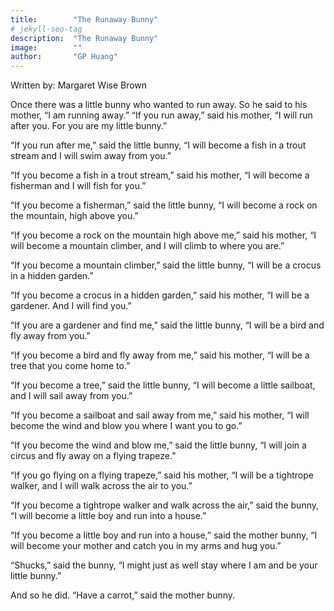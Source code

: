 ```yaml
---
title:        "The Runaway Bunny"
# jekyll-seo-tag
description:  "The Runaway Bunny"
image:        ""
author:       "GP Huang"
---
```


[//]: # "comments"
Written by: Margaret Wise Brown

Once there was a little bunny who wanted to run away.
So he said to his mother, “I am running away.”
“If you run away,” said his mother, “I will run after you.
For you are my little bunny.”

“If you run after me,” said the little bunny,
“I will become a fish in a trout stream 
and I will swim away from you.”

“If you become a fish in a trout stream,” said his mother,
“I will become a fisherman and I will fish for you.”

“If you become a fisherman,” said the little bunny,
“I will become a rock on the mountain, high above you.”

“If you become a rock on the mountain high above me,”
said his mother, “I will become a mountain climber,
and I will climb to where you are.”

“If you become a mountain climber,”
said the little bunny,
“I will be a crocus in a hidden garden.”

“If you become a crocus in a hidden garden,”
said his mother, “I will be a gardener. And I will find you.”

“If you are a gardener and find me,”
said the little bunny, “I will be a bird
and fly away from you.”

“If you become a bird and fly away from me,”
said his mother, “I will be a tree that you come home to.”

“If you become a tree,” said the little bunny,
“I will become a little sailboat,
and I will sail away from you.”

“If you become a sailboat and sail away from me,”
said his mother, “I will become the wind
and blow you where I want you to go.”

“If you become the wind and blow me,” said the little bunny,
“I will join a circus and fly away on a flying trapeze.”

“If you go flying on a flying trapeze,” said his mother,
“I will be a tightrope walker,
and I will walk across the air to you.”

“If you become a tightrope walker and walk across the air,”
said the bunny, “I will become a little boy
and run into a house.”

“If you become a little boy and run into a house,”
said the mother bunny, “I will become your mother
and catch you in my arms and hug you.”

“Shucks,” said the bunny, “I might just as well
stay where I am and be your little bunny.”

And so he did.
“Have a carrot,” said the mother bunny.